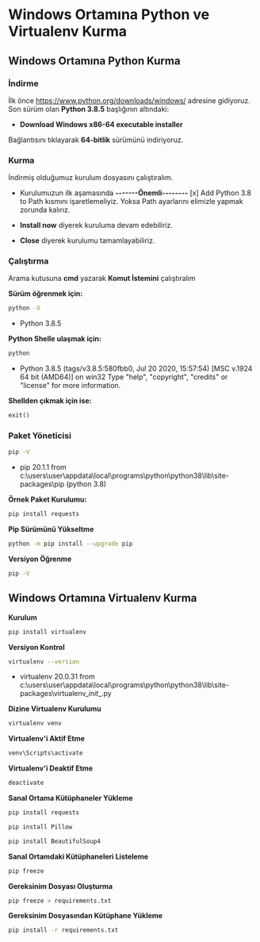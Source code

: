 # Windows Ortamına Python ve Virtualenv Kurma
##  Windows Ortamına Python Kurma
### İndirme
İlk önce https://www.python.org/downloads/windows/ adresine gidiyoruz. 
Son sürüm olan **Python 3.8.5** başlığının altındaki:
- **Download Windows x86-64 executable installer** 

Bağlantısını tıklayarak **64-bitlik** sürümünü indiriyoruz.

### Kurma
İndirmiş olduğumuz kurulum dosyasını çalıştıralım.
- Kurulumuzun ilk aşamasında 
**-------Önemli--------** 
[x] Add Python 3.8 to Path
kısmını işaretlemeliyiz. Yoksa Path ayarlarını elimizle yapmak zorunda kalırız. 

- **Install now** diyerek kuruluma devam edebiliriz.
- **Close** diyerek kurulumu tamamlayabiliriz.

### Çalıştırma
Arama kutusuna **cmd** yazarak **Komut İstemini** çalıştıralım

**Sürüm öğrenmek için:**
```sh
python -V
```
- Python 3.8.5

**Python Shelle ulaşmak için:** 
```sh
python
```

- Python 3.8.5 (tags/v3.8.5:580fbb0, Jul 20 2020, 15:57:54) [MSC v.1924 64 bit (AMD64)] on win32
Type "help", "copyright", "credits" or "license" for more information.

**Shellden çıkmak için ise:**
```python
exit()
```

### Paket Yöneticisi

```sh
pip -V
```
- pip 20.1.1 from c:\users\user\appdata\local\programs\python\python38\lib\site-packages\pip (python 3.8)

**Örnek Paket Kurulumu:**
```sh
pip install requests
```

**Pip Sürümünü Yükseltme**
```sh
python -m pip install --upgrade pip
```

**Versiyon Öğrenme**
```sh
pip -V
```

## Windows Ortamına Virtualenv Kurma
**Kurulum**
```sh
pip install virtualenv
```

**Versiyon Kontrol**
```sh
virtualenv --version
```
- virtualenv 20.0.31 from c:\users\user\appdata\local\programs\python\python38\lib\site-packages\virtualenv\__init__.py


**Dizine Virtualenv Kurulumu**
```sh
virtualenv venv
```

**Virtualenv'i Aktif Etme**
```sh
venv\Scripts\activate
```

**Virtualenv'i Deaktif Etme**
```sh
deactivate
```

**Sanal Ortama Kütüphaneler Yükleme**
```sh
pip install requests
```
```sh
pip install Pillow
```
```sh
pip install BeautifulSoup4
```
**Sanal Ortamdaki Kütüphaneleri Listeleme**
```sh
pip freeze
```

**Gereksinim Dosyası Oluşturma**
```sh
pip freeze > requirements.txt
```

**Gereksinim Dosyasından Kütüphane Yükleme**
```sh
pip install -r requirements.txt
```
